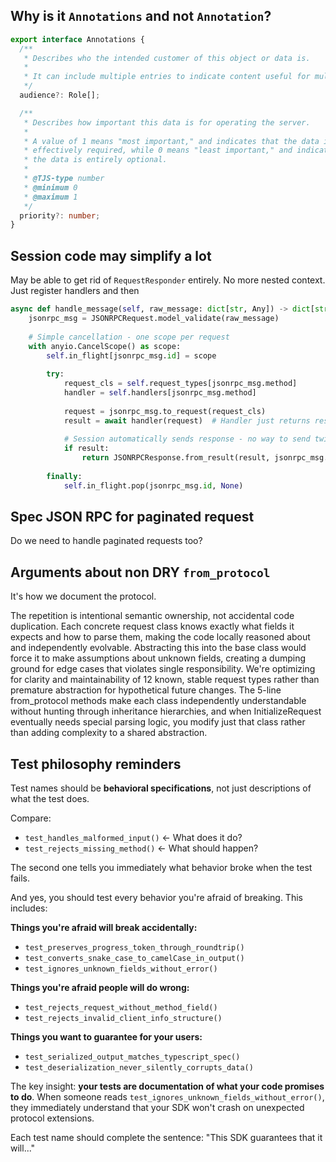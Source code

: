 ## Why is it `Annotations` and not `Annotation`?

```typescript
export interface Annotations {
  /**
   * Describes who the intended customer of this object or data is.
   *
   * It can include multiple entries to indicate content useful for multiple audiences (e.g., `["user", "assistant"]`).
   */
  audience?: Role[];

  /**
   * Describes how important this data is for operating the server.
   *
   * A value of 1 means "most important," and indicates that the data is
   * effectively required, while 0 means "least important," and indicates that
   * the data is entirely optional.
   *
   * @TJS-type number
   * @minimum 0
   * @maximum 1
   */
  priority?: number;
}
```

## Session code may simplify a lot

May be able to get rid of `RequestResponder` entirely. No more nested context.
Just register handlers and then
```python
async def handle_message(self, raw_message: dict[str, Any]) -> dict[str, Any] | None:
    jsonrpc_msg = JSONRPCRequest.model_validate(raw_message)
    
    # Simple cancellation - one scope per request
    with anyio.CancelScope() as scope:
        self.in_flight[jsonrpc_msg.id] = scope
        
        try:
            request_cls = self.request_types[jsonrpc_msg.method]
            handler = self.handlers[jsonrpc_msg.method]
            
            request = jsonrpc_msg.to_request(request_cls)
            result = await handler(request)  # Handler just returns result
            
            # Session automatically sends response - no way to send twice!
            if result:
                return JSONRPCResponse.from_result(result, jsonrpc_msg.id).to_wire()
                
        finally:
            self.in_flight.pop(jsonrpc_msg.id, None)
```

## Spec JSON RPC for paginated request

Do we need to handle paginated requests too?

## Arguments about non DRY `from_protocol`

It's how we document the protocol.

The repetition is intentional semantic ownership, not accidental code duplication. Each concrete request class knows exactly what fields it expects and how to parse them, making the code locally reasoned about and independently evolvable. Abstracting this into the base class would force it to make assumptions about unknown fields, creating a dumping ground for edge cases that violates single responsibility. We're optimizing for clarity and maintainability of 12 known, stable request types rather than premature abstraction for hypothetical future changes. The 5-line from_protocol methods make each class independently understandable without hunting through inheritance hierarchies, and when InitializeRequest eventually needs special parsing logic, you modify just that class rather than adding complexity to a shared abstraction.

## Test philosophy reminders

Test names should be **behavioral specifications**, not just descriptions of what the test does.

Compare:
- `test_handles_malformed_input()` ← What does it do?
- `test_rejects_missing_method()` ← What should happen?

The second one tells you immediately what behavior broke when the test fails.

And yes, you should test every behavior you're afraid of breaking. This includes:

**Things you're afraid will break accidentally:**
- `test_preserves_progress_token_through_roundtrip()`
- `test_converts_snake_case_to_camelCase_in_output()`
- `test_ignores_unknown_fields_without_error()`

**Things you're afraid people will do wrong:**
- `test_rejects_request_without_method_field()`
- `test_rejects_invalid_client_info_structure()`

**Things you want to guarantee for your users:**
- `test_serialized_output_matches_typescript_spec()`
- `test_deserialization_never_silently_corrupts_data()`

The key insight: **your tests are documentation of what your code promises to do**. When someone reads `test_ignores_unknown_fields_without_error()`, they immediately understand that your SDK won't crash on unexpected protocol extensions.

Each test name should complete the sentence: "This SDK guarantees that it will..."